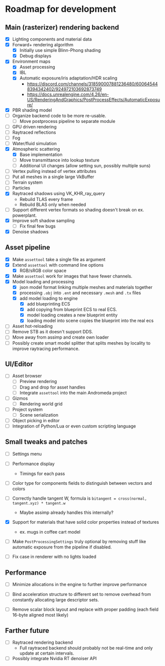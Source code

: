 # Roadmap for development

## Main (rasterizer) rendering backend

- [X] Lighting components and material data
- [X] Forward+ rendering algorithm
  - [X] Initially use simple Blinn-Phong shading
  - [X] Debug displays
- [X] Environment maps
  - [X] Asset processing
  - [X] IBL
  - [X] Automatic exposure/iris adaptation/HDR scaling 
    - https://discord.com/channels/318590007881236480/600645448394342402/924972103692873749
    - https://docs.unrealengine.com/4.26/en-US/RenderingAndGraphics/PostProcessEffects/AutomaticExposure/
- [X] PBR shading model
- [ ] Organize backend code to be more re-usable.
  - [ ] Move postprocess pipeline to separate module
- [ ] GPU driven rendering
- [ ] Raytraced reflections
- [ ] Fog
- [ ] Water/fluid simulation
- [X] Atmospheric scattering
  - [X] Base implementation
  - [ ] Move transmittance into lookup texture
  - [ ] Additional UI changes (allow setting sun, possibly multiple suns)
- [ ] Vertex pulling instead of vertex attributes
- [ ] Put all meshes in a single large VkBuffer
- [ ] Terrain system
- [ ] Particles
- [X] Raytraced shadows using VK_KHR_ray_query
  - Rebuild TLAS every frame
  - Rebuild BLAS only when needed
- [ ] Support different vertex formats so shading doesn't break on ex. powerplant.
- [X] Improve soft shadow sampling
  - [ ] Fix final few bugs
- [X] Denoise shadows

## Asset pipeline

- [X] Make `assettool` take a single file as argument
- [X] Extend `assettool` with command line options
  - [X] RGB/sRGB color space
- [X] Make `assettool` work for images that have fewer channels.
- [X] Model loading and processing
  - [X] json model format linking multiple meshes and materials together
  - [X] processing `.obj` into `.ent` and necessary `.mesh` and `.tx` files
  - [X] add model loading to engine
    - [X] add blueprinting ECS
    - [X] add copying from blueprint ECS to real ECS.
    - [X] model loading creates a new blueprint entity
    - [X] loading model into scene copies the blueprint into the real ecs
- [ ] Asset hot-reloading
- [ ] Remove STB as it doesn't support DDS.
- [ ] Move away from assimp and create own loader
- [ ] Possibly create smart model splitter that splits meshes by locality to improve raytracing performance.

## UI/Editor

- [ ] Asset browser
  - [ ] Preview rendering
  - [ ] Drag and drop for asset handles
  - [ ] Integrate `assettool` into the main Andromeda project
- [ ] Gizmos
  - [ ] Rendering world grid
- [ ] Project system
  - [ ] Scene serialization
- [ ] Object picking in editor
- [ ] Integration of Python/Lua or even custom scripting language

## Small tweaks and patches

- [ ] Settings menu
- [ ] Performance display
  - Timings for each pass
- [ ] Color type for components fields to distinguish between vectors and colors
- [ ] Correctly handle tangent W, formula is `bitangent = cross(normal, tangent.xyz) * tangent.w`
  - Maybe assimp already handles this internally?
- [X] Support for materials that have solid color properties instead of textures
  - ex. mugs in coffee cart model
- [ ] Make `PostProcessingSettings` truly optional by removing stuff like automatic exposure from the pipeline if disabled.
- [ ] Fix case in renderer with no lights loaded


## Performance
- [ ] Minimize allocations in the engine to further improve performance
- [ ] Bind acceleration structure to different set to remove overhead from constantly allocating large descriptor sets.
- [ ] Remove scalar block layout and replace with proper padding (each field 16-byte aligned most likely)


## Farther future

- [ ] Raytraced rendering backend
  - Full raytraced backend should probably not be real-time and only update at certain intervals.
- [ ] Possibly integrate Nvidia RT denoiser API 